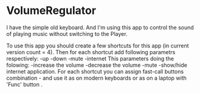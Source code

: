 VolumeRegulator
===============

I have the simple old keyboard. And I'm using this app to control the sound of playing music without switching to the Player.

To use this app you should create a few shortcuts for this app (in current version count = 4).
Then for each shortcut add following parametrs respectively:
-up
-down
-mute
-internet
This parameters doing the folowing:
-increase the volume
-decrease the volume
-mute
-show/hide internet application.
For each shortcut you can assign fast-call buttons combination - and use it as on modern keyboards
or as on a laptop with 'Func' button .
